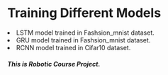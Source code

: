 <h1>Training Different Models</h1>
<li>
  LSTM model trained in Fashsion_mnist dataset.
</li>

<li>
  GRU model trained in Fashsion_mnist dataset.
</li>

<li>
  RCNN model trained in Cifar10 dataset.
</li>

<h5>This is Robotic Course Project. </h5>
